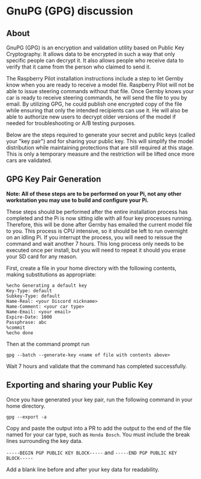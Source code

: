 # GnuPG (GPG) discussion

## About

GnuPG (GPG) is an encryption and validation utility based on Public Key Cryptography. It allows data to be encrypted in such a way that only specific people can decrypt it. It also allows people who receive data to verify that it came from the person who claimed to send it.

The Raspberry Pilot installation instructions include a step to let Gernby know when you are ready to receive a model file. Raspberry Pilot will not be able to issue steering commands without that file. Once Gernby knows your car is ready to receive steering commands, he will send the file to you by email. By utilizing GPG, he could publish one encrypted copy of the file while ensuring that only the intended recipients can use it. He will also be able to authorize new users to decrypt older versions of the model if needed for troubleshooting or A/B testing purposes.

Below are the steps required to generate your secret and public keys (called your "key pair") and for sharing your public key. This will simplify the model distribution while maintaining protections that are still required at this stage. This is only a temporary measure and the restriction will be lifted once more cars are validated.

## GPG Key Pair Generation

**Note: All of these steps are to be performed on your Pi, not any other workstation you may use to build and configure your Pi.**

These steps should be performed after the entire installation process has completed and the Pi is now sitting idle with all four key processes running. Therefore, this will be done after Gernby has emailed the current model file to you. This process is CPU intensive, so it should be left to run overnight on an idling Pi. If you interrupt the process, you will need to reissue the command and wait another 7 hours. This long process only needs to be executed once per install, but you will need to repeat it should you erase your SD card for any reason.

First, create a file in your home directory with the following contents, making substitutions as appropriate:

```
%echo Generating a default key  
Key-Type: default  
Subkey-Type: default  
Name-Real: <your Discord nickname>  
Name-Comment: <your car type>  
Name-Email: <your email>  
Expire-Date: 1000  
Passphrase: abc  
%commit  
%echo done  
```

Then at the command prompt run

`gpg --batch --generate-key <name of file with contents above>`

Wait 7 hours and validate that the command has completed successfully.

## Exporting and sharing your Public Key

Once you have generated your key pair, run the following command in your home directory.

`gpg --export -a`

Copy and paste the output into a PR to add the output to the end of the file named for your car type, such as `Honda Bosch`. You must include the break lines surrounding the key data. 

`-----BEGIN PGP PUBLIC KEY BLOCK-----` and `-----END PGP PUBLIC KEY BLOCK-----`

Add a blank line before and after your key data for readability.
